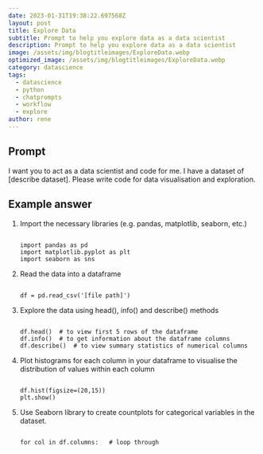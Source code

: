 ```yaml
---
date: 2023-01-31T19:38:22.697568Z
layout: post
title: Explore Data
subtitle: Prompt to help you explore data as a data scientist
description: Prompt to help you explore data as a data scientist
image: /assets/img/blogtitleimages/ExploreData.webp
optimized_image: /assets/img/blogtitleimages/ExploreData.webp
category: datascience
tags:
  - datascience
  - python
  - chatprompts
  - workflow
  - explore
author: rene
---
```


## Prompt

  <div class='promptinnerdivtop'>
    <div class='prompttextdiv'>
    <p>I want you to act as a data scientist and code for me. I have a dataset of [describe dataset]. Please write code for data visualisation and exploration.</p>
    </div>
  </div>


## Example answer
  <div class='promptinnerdivbottom' >
    <div class='prompttextdiv'>
    <p>

<ol>
  <li>Import the necessary libraries (e.g. pandas, matplotlib, seaborn, etc.)</li>
  <pre><code>
import pandas as pd
import matplotlib.pyplot as plt
import seaborn as sns</code></pre>
  
  <li>Read the data into a dataframe</li>
  <pre><code>
df = pd.read_csv('[file path]')</code></pre>
  
  <li>Explore the data using head(), info() and describe() methods</li>
  <pre><code>
df.head()  # to view first 5 rows of the dataframe
df.info()  # to get information about the dataframe columns
df.describe()  # to view summary statistics of numerical columns</code></pre>

  <li>Plot histograms for each column in your dataframe to visualise the distribution of values within each column</li>
  <pre><code>
df.hist(figsize=(20,15))
plt.show()</code></pre>

  <li>Use Seaborn library to create countplots for categorical variables in the dataset.</li>
  <pre><code>
for col in df.columns:   # loop through</p>
    </div>
  </div>
